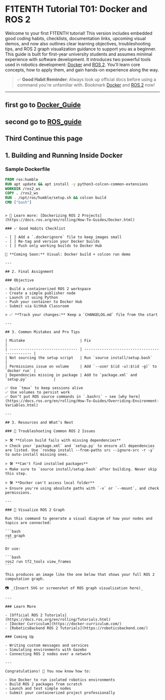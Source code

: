 # F1TENTH Tutorial T01: Docker and ROS 2

Welcome to your first F1TENTH tutorial! This version includes embedded good coding habits, checklists, documentation links, upcoming visual demos, and now also outlines clear learning objectives, troubleshooting tips, and ROS 2 graph visualization guidance to support you as a beginner. This guide is built for first-year university students and assumes minimal experience with software development. It introduces two powerful tools used in robotics development: [Docker](https://docs.docker.com/) and [ROS 2](https://docs.ros.org/en/rolling/). You'll learn core concepts, how to apply them, and gain hands-on experience along the way.

> ✅ **Good Habit Reminder**: Always look up official docs before using a command you're unfamiliar with. Bookmark [Docker](https://docs.docker.com/get-started/) and [ROS 2](https://docs.ros.org/en/rolling/) now!

---

## first go to [Docker_Guide](docker.md)

## second go to [ROS_guide](ROS2.md)

## Third Continue this page

## 1. Building and Running Inside Docker

### Sample Dockerfile

```Dockerfile
FROM ros:humble
RUN apt update && apt install -y python3-colcon-common-extensions
WORKDIR /ros2_ws
COPY . /ros2_ws
RUN . /opt/ros/humble/setup.sh && colcon build
CMD ["bash"]
```

````

> 📘 Learn more: [Dockerizing ROS 2 Projects](https://docs.ros.org/en/rolling/How-To-Guides/Docker.html)

### ✅ Good Habits Checklist

- [ ] Add a `.dockerignore` file to keep images small
- [ ] Re-tag and version your Docker builds
- [ ] Push only working builds to Docker Hub

🎥 **Coming Soon:** Visual: Docker build + colcon run demo

---

## 2. Final Assignment

### Objective

- Build a containerized ROS 2 workspace
- Create a simple publisher node
- Launch it using Python
- Push your container to Docker Hub
- Submit via GitHub Classroom

> ✅ **Track your changes:** Keep a `CHANGELOG.md` file from the start

---

## 3. Common Mistakes and Pro Tips

| Mistake                         | Fix                                            |
| ------------------------------- | ---------------------------------------------- |
| Not sourcing the setup script   | Run `source install/setup.bash`                |
| Permissions issue on volume     | Add `--user $(id -u):$(id -g)` to `docker run` |
| Dependencies missing in package | Add to `package.xml` and `setup.py`            |

✅ Use `tmux` to keep sessions alive
✅ Use volumes to persist work
✅ Don’t put ROS source commands in `.bashrc` — see [why here](https://docs.ros.org/en/rolling/How-To-Guides/Overriding-Environment-Variables.html)

---

## 3. Resources and What’s Next

### 🔄 Troubleshooting Common ROS 2 Issues

> 🛠️ **Colcon build fails with missing dependencies**
> Check your `package.xml` and `setup.py` to ensure all dependencies are listed. Use `rosdep install --from-paths src --ignore-src -r -y` to auto-install missing ones.

> 🛠️ **Can't find installed packages**
> Make sure to `source install/setup.bash` after building. Never skip this step.

> 🛠️ **Docker can't access local folder**
> Ensure you're using absolute paths with `-v` or `--mount`, and check permissions.

---

### 🧠 Visualize ROS 2 Graph

Run this command to generate a visual diagram of how your nodes and topics are connected:

```bash
rqt_graph
```

Or use:

```bash
ros2 run tf2_tools view_frames
```

This produces an image like the one below that shows your full ROS 2 computation graph.

📷 _(Insert SVG or screenshot of ROS graph visualization here)_

---

### Learn More

- [Official ROS 2 Tutorials](https://docs.ros.org/en/rolling/Tutorials.html)
- [Docker Curriculum](https://docker-curriculum.com/)
- [RoboticsBackend ROS 2 Tutorials](https://roboticsbackend.com/)

### Coming Up

- Writing custom messages and services
- Simulating environments with Gazebo
- Connecting ROS 2 nodes over a network

---

Congratulations! 🎉 You now know how to:

- Use Docker to run isolated robotics environments
- Build ROS 2 packages from scratch
- Launch and test simple nodes
- Submit your containerized project professionally
````
